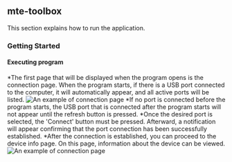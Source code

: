 ## mte-toolbox

This section explains how to run the application.

### Getting Started 

#### Executing program
*The first page that will be displayed when the program opens is the connection page. When the program starts, if there is a USB port connected to the computer, it will automatically appear, and all active ports will be listed.
![An example of connection page](/home/emreyayla/Desktop/markdown/1.png)
*If no port is connected before the program starts, the USB port that is connected after the program starts will not appear until the refresh button is pressed.
*Once the desired port is selected, the 'Connect' button must be pressed. Afterward, a notification will appear confirming that the port connection has been successfully established.
*After the connection is established, you can proceed to the device info page. On this page, information about the device can be viewed.
![An example of connection page](/home/emreyayla/Desktop/markdown/2.png)
